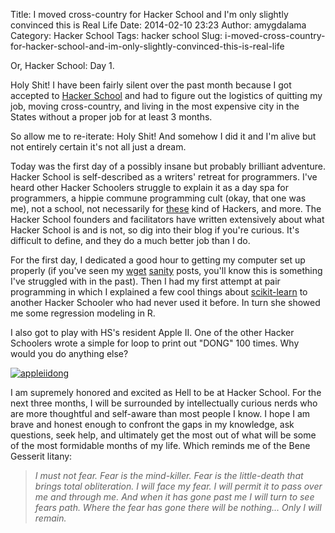 Title: I moved cross-country for Hacker School and I'm only slightly convinced this is Real Life
Date: 2014-02-10 23:23
Author: amygdalama
Category: Hacker School
Tags: hacker school
Slug: i-moved-cross-country-for-hacker-school-and-im-only-slightly-convinced-this-is-real-life

Or, Hacker School: Day 1.

Holy Shit! I have been fairly silent over the past month because I got
accepted to [Hacker School][] and had to figure out the logistics of
quitting my job, moving cross-country, and living in the most expensive
city in the States without a proper job for at least 3 months.

So allow me to re-iterate: Holy Shit! And somehow I did it and I'm alive
but not entirely certain it's not all just a dream.

Today was the first day of a possibly insane but probably brilliant
adventure. Hacker School is self-described as a writers' retreat for
programmers. I've heard other Hacker Schoolers struggle to explain it as
a day spa for programmers, a hippie commune programming cult (okay, that
one was me), not a school, not necessarily for [these][] kind of
Hackers, and more. The Hacker School founders and facilitators have
written extensively about what Hacker School is and is not, so dig into
their blog if you're curious. It's difficult to define, and they do a
much better job than I do.

For the first day, I dedicated a good hour to getting my computer set up
properly (if you've seen my [wget][] [sanity][] posts, you'll know this
is something I've struggled with in the past). Then I had my first
attempt at pair programming in which I explained a few cool things about
[scikit-learn][] to another Hacker Schooler who had never used it
before. In turn she showed me some regression modeling in R.

I also got to play with HS's resident Apple II. One of the other Hacker
Schoolers wrote a simple for loop to print out "DONG" 100 times. Why
would you do anything else?

[![appleiidong][]][appleiidong]

I am supremely honored and excited as Hell to be at Hacker School. For
the next three months, I will be surrounded by intellectually curious
nerds who are more thoughtful and self-aware than most people I know. I
hope I am brave and honest enough to confront the gaps in my knowledge,
ask questions, seek help, and ultimately get the most out of what will
be some of the most formidable months of my life. Which reminds me of
the Bene Gesserit litany:

> *I must not fear. Fear is the mind-killer. Fear is the little-death
> that brings total obliteration. I will face my fear. I will permit it
> to pass over me and through me. And when it has gone past me I will
> turn to see fears path. Where the fear has gone there will be
> nothing... Only I will remain.*

  [Hacker School]: https://www.hackerschool.com/
  [these]: http://mathamy.files.wordpress.com/2014/02/hackers-movie.jpg
  [wget]: http://mathamy.com/2013/12/02/homebrew-path-pythonpath/
  [sanity]: http://mathamy.com/2013/12/27/wget-sanity-part-2-im-an-idiot-and-decided-to-switch-to-a-brewed-python-and-reinstall-the-scientific-stack-at-10pm/
  [scikit-learn]: http://scikit-learn.org/
  [appleiidong]: http://mathamy.files.wordpress.com/2014/02/appleiidong.jpg
